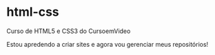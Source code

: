 # html-css
 Curso de HTML5 e CSS3 do CursoemVideo

 Estou apredendo a criar sites e agora vou  gerenciar meus repositórios!
